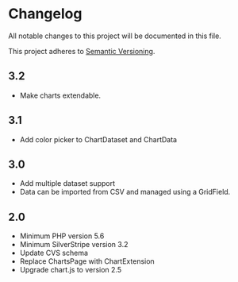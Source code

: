 # Changelog

All notable changes to this project will be documented in this file.

This project adheres to [Semantic Versioning](http://semver.org/).

## 3.2

* Make charts extendable.

## 3.1

* Add color picker to ChartDataset and ChartData

## 3.0

* Add multiple dataset support
* Data can be imported from CSV and managed using a GridField.

## 2.0

* Minimum PHP version 5.6
* Minimum SilverStripe version 3.2
* Update CVS schema
* Replace ChartsPage with ChartExtension
* Upgrade chart.js to version 2.5
